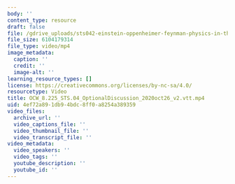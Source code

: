 ```yaml
---
body: ''
content_type: resource
draft: false
file: /gdrive_uploads/sts042-einstein-oppenheimer-feynman-physics-in-the-20th-century/1vmfHgX-hSLXHx-rmI49wa2cd5mXsgf1p/ocw_8225_sts04_optionaldiscussion_2020oct26_v2vtt.mp4
file_size: 6104179314
file_type: video/mp4
image_metadata:
  caption: ''
  credit: ''
  image-alt: ''
learning_resource_types: []
license: https://creativecommons.org/licenses/by-nc-sa/4.0/
resourcetype: Video
title: OCW_8.225_STS.04_OptionalDiscussion_2020oct26_v2.vtt.mp4
uid: 4ef72a89-1db9-4bdc-8ff0-a8254a389359
video_files:
  archive_url: ''
  video_captions_file: ''
  video_thumbnail_file: ''
  video_transcript_file: ''
video_metadata:
  video_speakers: ''
  video_tags: ''
  youtube_description: ''
  youtube_id: ''
---
```

